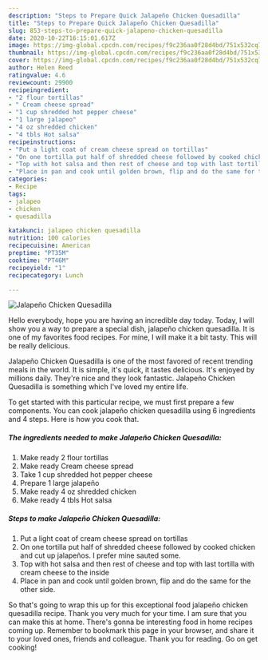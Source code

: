 ```yaml
---
description: "Steps to Prepare Quick Jalapeño Chicken Quesadilla"
title: "Steps to Prepare Quick Jalapeño Chicken Quesadilla"
slug: 853-steps-to-prepare-quick-jalapeno-chicken-quesadilla
date: 2020-10-22T16:15:01.617Z
image: https://img-global.cpcdn.com/recipes/f9c236aa0f28d4bd/751x532cq70/jalapeno-chicken-quesadilla-recipe-main-photo.jpg
thumbnail: https://img-global.cpcdn.com/recipes/f9c236aa0f28d4bd/751x532cq70/jalapeno-chicken-quesadilla-recipe-main-photo.jpg
cover: https://img-global.cpcdn.com/recipes/f9c236aa0f28d4bd/751x532cq70/jalapeno-chicken-quesadilla-recipe-main-photo.jpg
author: Helen Reed
ratingvalue: 4.6
reviewcount: 29900
recipeingredient:
- "2 flour tortillas"
- " Cream cheese spread"
- "1 cup shredded hot pepper cheese"
- "1 large jalapeo"
- "4 oz shredded chicken"
- "4 tbls Hot salsa"
recipeinstructions:
- "Put a light coat of cream cheese spread on tortillas"
- "On one tortilla put half of shredded cheese followed by cooked chicken and cut up jalapeños. I prefer mine sauted some."
- "Top with hot salsa and then rest of cheese and top with last tortilla with cream cheese to the inside"
- "Place in pan and cook until golden brown, flip and do the same for the other side."
categories:
- Recipe
tags:
- jalapeo
- chicken
- quesadilla

katakunci: jalapeo chicken quesadilla 
nutrition: 100 calories
recipecuisine: American
preptime: "PT35M"
cooktime: "PT46M"
recipeyield: "1"
recipecategory: Lunch

---
```



![Jalapeño Chicken Quesadilla](https://img-global.cpcdn.com/recipes/f9c236aa0f28d4bd/751x532cq70/jalapeno-chicken-quesadilla-recipe-main-photo.jpg)

Hello everybody, hope you are having an incredible day today. Today, I will show you a way to prepare a special dish, jalapeño chicken quesadilla. It is one of my favorites food recipes. For mine, I will make it a bit tasty. This will be really delicious.

Jalapeño Chicken Quesadilla is one of the most favored of recent trending meals in the world. It is simple, it's quick, it tastes delicious. It's enjoyed by millions daily. They're nice and they look fantastic. Jalapeño Chicken Quesadilla is something which I've loved my entire life.




To get started with this particular recipe, we must first prepare a few components. You can cook jalapeño chicken quesadilla using 6 ingredients and 4 steps. Here is how you cook that.

<!--inarticleads1-->

##### The ingredients needed to make Jalapeño Chicken Quesadilla:

1. Make ready 2 flour tortillas
1. Make ready  Cream cheese spread
1. Take 1 cup shredded hot pepper cheese
1. Prepare 1 large jalapeño
1. Make ready 4 oz shredded chicken
1. Make ready 4 tbls Hot salsa




<!--inarticleads2-->

##### Steps to make Jalapeño Chicken Quesadilla:

1. Put a light coat of cream cheese spread on tortillas
1. On one tortilla put half of shredded cheese followed by cooked chicken and cut up jalapeños. I prefer mine sauted some.
1. Top with hot salsa and then rest of cheese and top with last tortilla with cream cheese to the inside
1. Place in pan and cook until golden brown, flip and do the same for the other side.




So that's going to wrap this up for this exceptional food jalapeño chicken quesadilla recipe. Thank you very much for your time. I am sure that you can make this at home. There's gonna be interesting food in home recipes coming up. Remember to bookmark this page in your browser, and share it to your loved ones, friends and colleague. Thank you for reading. Go on get cooking!
